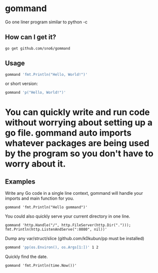 # gommand
 
Go one liner program similar to python -c
 
## How can I get it?

```
go get github.com/sno6/gommand
```

Usage
-----
```bash
gommand 'fmt.Println("Hello, World!")'
```

or short version:

```bash
gommand 'p("Hello, World!")'
```

You can quickly write and run code without worrying about setting up a go file.
gommand auto imports whatever packages are being used by the program so you don't have to worry about it.
=======
## Examples 
 
Write any Go code in a single line context, gommand will handle your imports and main function for you.

```gommand 'fmt.Println("Hello gommand")'``` 

You could also quickly serve your current directory in one line.
 
```gommand 'http.Handle("/", http.FileServer(http.Dir("."))); fmt.Println(http.ListenAndServe(":8080", nil))'```

Dump any var/struct/slice (github.com/k0kubun/pp must be installed)
```bash
gommand 'pp(os.Environ(), os.Args[1:])' 1 2
```

Quickly find the date.

```gommand 'fmt.Println(time.Now())'```
